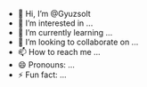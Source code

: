 - 👋 Hi, I’m @Gyuzsolt
- 👀 I’m interested in ...
- 🌱 I’m currently learning ...
- 💞️ I’m looking to collaborate on ...
- 📫 How to reach me ...
- 😄 Pronouns: ...
- ⚡ Fun fact: ...

<!---
Gyuzsolt/Gyuzsolt is a ✨ special ✨ repository because its `README.md` (this file) appears on your GitHub profile.
You can click the Preview link to take a look at your changes.
--->
